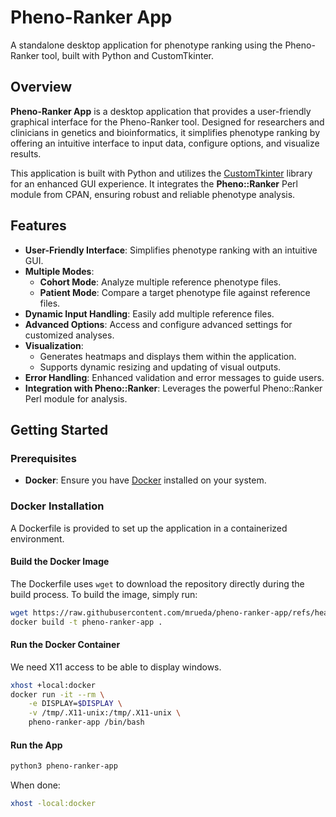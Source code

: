# Pheno-Ranker App

A standalone desktop application for phenotype ranking using the Pheno-Ranker tool, built with Python and CustomTkinter.

## Overview

**Pheno-Ranker App** is a desktop application that provides a user-friendly graphical interface for the Pheno-Ranker tool. Designed for researchers and clinicians in genetics and bioinformatics, it simplifies phenotype ranking by offering an intuitive interface to input data, configure options, and visualize results.

This application is built with Python and utilizes the [CustomTkinter](https://github.com/TomSchimansky/CustomTkinter) library for an enhanced GUI experience. It integrates the **Pheno::Ranker** Perl module from CPAN, ensuring robust and reliable phenotype analysis.

## Features

- **User-Friendly Interface**: Simplifies phenotype ranking with an intuitive GUI.
- **Multiple Modes**:
  - **Cohort Mode**: Analyze multiple reference phenotype files.
  - **Patient Mode**: Compare a target phenotype file against reference files.
- **Dynamic Input Handling**: Easily add multiple reference files.
- **Advanced Options**: Access and configure advanced settings for customized analyses.
- **Visualization**:
  - Generates heatmaps and displays them within the application.
  - Supports dynamic resizing and updating of visual outputs.
- **Error Handling**: Enhanced validation and error messages to guide users.
- **Integration with Pheno::Ranker**: Leverages the powerful Pheno::Ranker Perl module for analysis.

## Getting Started

### Prerequisites

- **Docker**: Ensure you have [Docker](https://www.docker.com/get-started) installed on your system.

### Docker Installation

A Dockerfile is provided to set up the application in a containerized environment.

#### Build the Docker Image

The Dockerfile uses `wget` to download the repository directly during the build process. To build the image, simply run:

```bash
wget https://raw.githubusercontent.com/mrueda/pheno-ranker-app/refs/heads/main/Dockerfile
docker build -t pheno-ranker-app .
```

#### Run the Docker Container

We need X11 access to be able to display windows.

```bash
xhost +local:docker
docker run -it --rm \
    -e DISPLAY=$DISPLAY \
    -v /tmp/.X11-unix:/tmp/.X11-unix \
    pheno-ranker-app /bin/bash
```
#### Run the App
```bash
python3 pheno-ranker-app
``` 

When done:

```bash
xhost -local:docker
```
